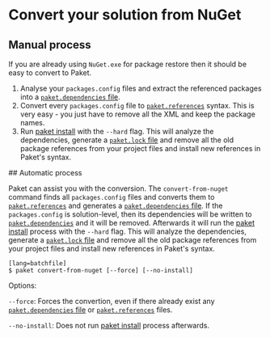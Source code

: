 # Convert your solution from NuGet

## Manual process

If you are already using `NuGet.exe` for package restore then it should be easy to convert to Paket.

1. Analyse your `packages.config` files and extract the referenced packages into a [`paket.dependencies` file](dependencies_file.html).
2. Convert every `packages.config` file to [`paket.references`](references_files.html) syntax. This is very easy - you just have to remove all the XML and keep the package names.
3. Run [paket install](paket_install.html) with the `--hard` flag. This will analyze the dependencies, generate a [`paket.lock` file](lock_file.html) and remove all the old package references from your project files and install new references in Paket's syntax.

<div id="automatic"></div>
## Automatic process

Paket can assist you with the conversion. The `convert-from-nuget` command finds all `packages.config` files and converts them to [`paket.references`](references_files.html) and generates a [`paket.dependencies` file](dependencies_file.html). 
If the `packages.config` is solution-level, then its dependencies will be written to [`paket.dependencies`](dependencies_file.html) and it will be removed.
Afterwards it will run the [paket install](paket_install.html) process with the `--hard` flag. This will analyze the dependencies, generate a [`paket.lock` file](lock_file.html) and remove all the old package references from your project files and install new references in Paket's syntax.

    [lang=batchfile]
    $ paket convert-from-nuget [--force] [--no-install]

Options:

  `--force`: Forces the convertion, even if there already exist any [`paket.dependencies` file](dependencies_file.html) or [`paket.references`](references_files.html) files.

  `--no-install`: Does not run [paket install](paket_install.html) process afterwards.